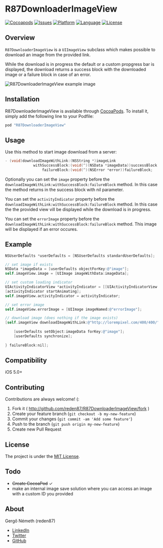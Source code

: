 # R87DownloaderImageView

[![Cocoapods](https://img.shields.io/cocoapods/v/R87DownloaderImageView.svg)](http://cocoapods.org/pods/R87DownloaderImageView)
[![Issues](https://img.shields.io/github/issues/reden87/R87DownloaderImageView.svg?style=flat)](https://github.com/reden87/R87DownloaderImageView/issues?state=open)
[![Platform](http://img.shields.io/badge/platform-ios-blue.svg?style=flat)](https://developer.apple.com/iphone/)
[![Language](http://img.shields.io/badge/language-objc-brightgreen.svg?style=flat)](https://developer.apple.com/library/ios/documentation/Cocoa/Conceptual/ProgrammingWithObjectiveC/)
[![License](http://img.shields.io/badge/license-MIT-lightgrey.svg?style=flat)](https://github.com/reden87/R87DownloaderImageView/blob/master/LICENSE)

## Overview

`R87DownloaderImageView` is a `UIImageView` subclass which makes possible to download an image from the provided link.

While the download is in progress the default or a custom propgress bar is displayed, the download returns a success block with the downloaded image or a failure block in case of an error.

![R87DownloaderImageView example image](http://reden87.info/GitHub/R87ImageView.gif)

## Installation

R87DownloaderImageView is available through [CocoaPods](http://cocoapods.org). To install it, simply add the following line to your Podfile:

```ruby
pod "R87DownloaderImageView"
```

## Usage

Use this method to start image download from a server:

```objective-c
- (void)downloadImageWithLink:(NSString *)imageLink
			 withSuccessBlock:(void(^)(NSData *imageData))successBlock
				 failureBlock:(void(^)(NSError *error))failureBlock;
```

Optionally you can set the `image` property before the `downloadImageWithLink:withSuccessBlock:failureBlock` method. In this case the method returns in the success block with nil parameter.

You can set the `activityIndicator` property before the `downloadImageWithLink:withSuccessBlock:failureBlock` method. In this case the the provided view vill be displayed while the download is in progress.

You can set the `errorImage` property before the `downloadImageWithLink:withSuccessBlock:failureBlock` method. This image will be displayed if an error occures.

## Example

```objective-c
NSUserDefaults *userDefaults = [NSUserDefaults standardUserDefaults];

// set image if exists
NSData *imageData = [userDefaults objectForKey:@"image"];
self.imageView.image = [UIImage imageWithData:imageData];

// set custom loading indicator
UIActivityIndicatorView *activityIndicator = [[UIActivityIndicatorView alloc] initWithActivityIndicatorStyle:UIActivityIndicatorViewStyleGray];
[activityIndicator startAnimating];
self.imageView.activityIndicator = activityIndicator;

// set error image
self.imageView.errorImage = [UIImage imageNamed:@"errorImage"];

// download image (does nothing if the image exists)
[self.imageView downloadImageWithLink:@"http://lorempixel.com/400/400/" withSuccessBlock:^(NSData *imageData) {
	
	[userDefaults setObject:imageData forKey:@"image"];
	[userDefaults synchronize];
	
} failureBlock:nil];
```

## Compatibility

iOS 5.0+

## Contributing

Contributions are always welcome! (:

1. Fork it ( http://github.com/reden87/R87DownloaderImageView/fork )
2. Create your feature branch (`git checkout -b my-new-feature`)
3. Commit your changes (`git commit -am 'Add some feature'`)
4. Push to the branch (`git push origin my-new-feature`)
5. Create new Pull Request

## License

The project is under the [MIT License](/LICENSE).

## Todo

* ~~Create CocoaPod~~ ✓
* make an internal image save solution where you can access an image with a custom ID you provided

## About

Gergő Németh (reden87)

* [LinkedIn](https://www.linkedin.com/in/reden87)
* [Twitter](https://twitter.com/reden87)
* [GitHub](https://github.com/reden87)
